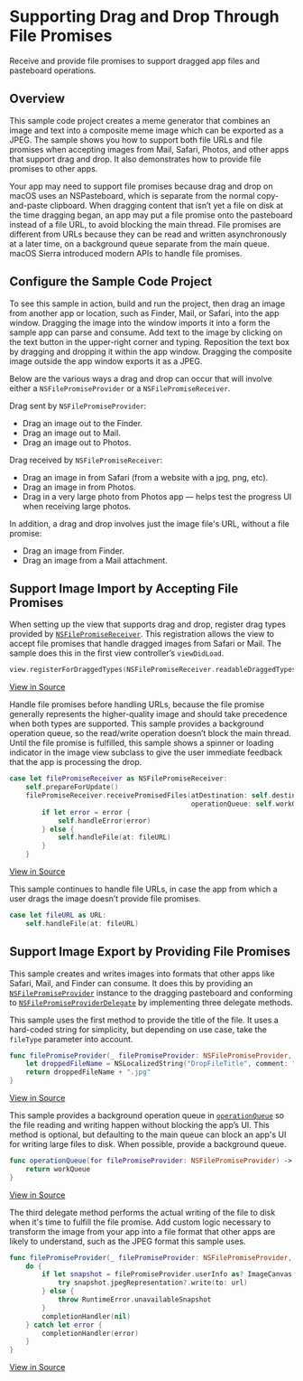 # Supporting Drag and Drop Through File Promises

Receive and provide file promises to support dragged app files and pasteboard operations.

## Overview

This sample code project creates a meme generator that combines an image and text into a composite meme image which can be exported as a JPEG. The sample shows you how to support both file URLs and file promises when accepting images from Mail, Safari, Photos, and other apps that support drag and drop. It also demonstrates how to provide file promises to other apps.

Your app may need to support file promises because drag and drop on macOS uses an NSPasteboard, which is separate from the normal copy-and-paste clipboard. When dragging content that isnʼt yet a file on disk at the time dragging began, an app may put a file promise onto the pasteboard instead of a file URL, to avoid blocking the main thread. File promises are different from URLs because they can be read and written asynchronously at a later time, on a background queue separate from the main queue. macOS Sierra introduced modern APIs to handle file promises.

## Configure the Sample Code Project

To see this sample in action, build and run the project, then drag an image from another app or location, such as Finder, Mail, or Safari, into the app window. Dragging the image into the window imports it into a form the sample app can parse and consume. Add text to the image by clicking on the text button in the upper-right corner and typing. Reposition the text box by dragging and dropping it within the app window. Dragging the composite image outside the app window exports it as a JPEG.

Below are the various ways a drag and drop can occur that will involve either a `NSFilePromiseProvider` or a `NSFilePromiseReceiver`.

Drag sent by `NSFilePromiseProvider`:
* Drag an image out to the Finder.
* Drag an image out to Mail.
* Drag an image out to Photos.

Drag received by `NSFilePromiseReceiver`:
* Drag an image in from Safari (from a website with a jpg, png, etc).
* Drag an image in from Photos.
* Drag in a very large photo from Photos app — helps test the progress UI when receiving large photos.

In addition, a drag and drop involves just the image file's URL, without a file promise:
* Drag an image from Finder.
* Drag an image from a Mail attachment.

## Support Image Import by Accepting File Promises

When setting up the view that supports drag and drop, register drag types provided by [`NSFilePromiseReceiver`](https://developer.apple.com/documentation/appkit/nsfilepromisereceiver). This registration allows the view to accept file promises that handle dragged images from Safari or Mail. The sample does this in the first view controller’s `viewDidLoad`.

``` swift
view.registerForDraggedTypes(NSFilePromiseReceiver.readableDraggedTypes.map { NSPasteboard.PasteboardType($0) })
```
[View in Source](x-source-tag://RegisterPromiseReceiver)

Handle file promises before handling URLs, because the file promise generally represents the higher-quality image and should take precedence when both types are supported. This sample provides a background operation queue, so the read/write operation doesn’t block the main thread. Until the file promise is fulfilled, this sample shows a spinner or loading indicator in the image view subclass to give the user immediate feedback that the app is processing the drop.

``` swift
case let filePromiseReceiver as NSFilePromiseReceiver:
    self.prepareForUpdate()
    filePromiseReceiver.receivePromisedFiles(atDestination: self.destinationURL, options: [:],
                                             operationQueue: self.workQueue) { (fileURL, error) in
        if let error = error {
            self.handleError(error)
        } else {
            self.handleFile(at: fileURL)
        }
    }
```
[View in Source](x-source-tag://HandleFilePromises)

This sample continues to handle file URLs, in case the app from which a user drags the image doesn’t provide file promises.

``` swift
case let fileURL as URL:
    self.handleFile(at: fileURL)
```

## Support Image Export by Providing File Promises

This sample creates and writes images into formats that other apps like Safari, Mail, and Finder can consume. It does this by providing an [`NSFilePromiseProvider`](https://developer.apple.com/documentation/appkit/nsfilepromiseprovider) instance to the dragging pasteboard and conforming to [`NSFilePromiseProviderDelegate`](https://developer.apple.com/documentation/appkit/nsfilepromiseproviderdelegate) by implementing three delegate methods.

This sample uses the first method to provide the title of the file. It uses a hard-coded string for simplicity, but depending on use case, take the `fileType` parameter into account.

``` swift
func filePromiseProvider(_ filePromiseProvider: NSFilePromiseProvider, fileNameForType fileType: String) -> String {
    let droppedFileName = NSLocalizedString("DropFileTitle", comment: "")
    return droppedFileName + ".jpg"
}
```
[View in Source](x-source-tag://ProvideFileName)

This sample provides a background operation queue in [`operationQueue`](https://developer.apple.com/documentation/appkit/nsfilepromiseproviderdelegate/2369279-operationqueue) so the file reading and writing happen without blocking the app’s UI. This method is optional, but defaulting to the main queue can block an app's UI for writing large files to disk. When possible, provide a background queue.

``` swift
func operationQueue(for filePromiseProvider: NSFilePromiseProvider) -> OperationQueue {
    return workQueue
}
```
[View in Source](x-source-tag://ProvideOperationQueue)

The third delegate method performs the actual writing of the file to disk when it's time to fulfill the file promise. Add custom logic necessary to transform the image from your app into a file format that other apps are likely to understand, such as the JPEG format this sample uses.

``` swift
func filePromiseProvider(_ filePromiseProvider: NSFilePromiseProvider, writePromiseTo url: URL, completionHandler: @escaping (Error?) -> Void) {
    do {
        if let snapshot = filePromiseProvider.userInfo as? ImageCanvas.SnapshotItem {
            try snapshot.jpegRepresentation?.write(to: url)
        } else {
            throw RuntimeError.unavailableSnapshot
        }
        completionHandler(nil)
    } catch let error {
        completionHandler(error)
    }
}
```
[View in Source](x-source-tag://PerformFileWriting)

